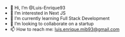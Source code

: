 - 👋 Hi, I’m @Luis-Enrique93
- 👀 I’m interested in Next JS
- 🌱 I’m currently learning Full Stack Development
- 💞️ I’m looking to collaborate on a startup
- 📫 How to reach me: luis.enrique.mib93@gmail.com

<!---
Luis-Enrique93/Luis-Enrique93 is a ✨ special ✨ repository because its `README.md` (this file) appears on your GitHub profile.
You can click the Preview link to take a look at your changes.
--->
